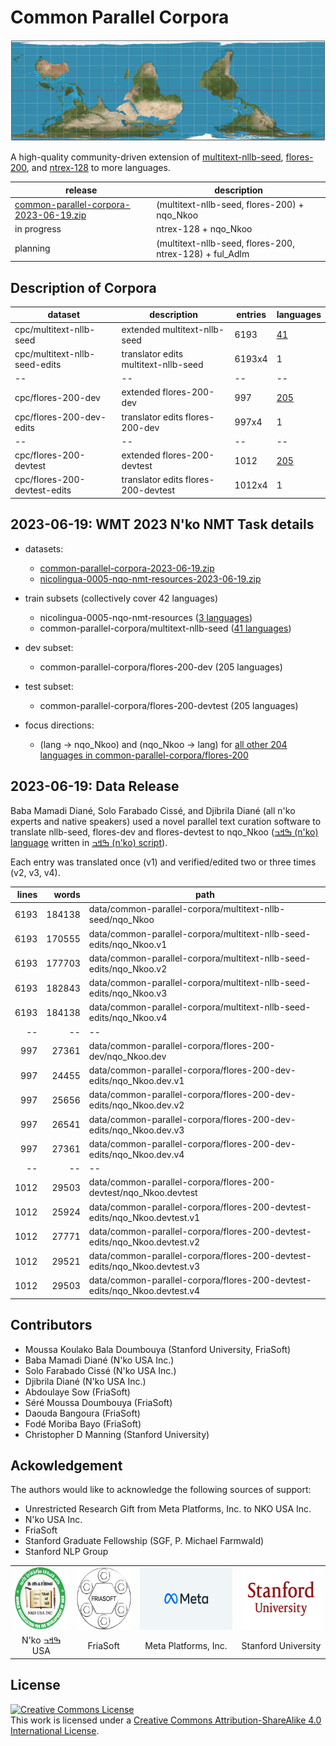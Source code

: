 # Common Parallel Corpora 
<img src="img/world_map_equal_area.jpg">



<!--
<xsmall>^^This is a <a href="https://en.wikipedia.org/wiki/South-up_map_orientation">south-up oriented</a>
<a href="https://en.wikipedia.org/wiki/Equal-area_projection">equal-area projected map</a>
of <a href="https://earth.google.com/web/@17.97510473,23.20955016,1277.73921486a,17456651.00395203d,35y,179.4070755h,0t,0r">earth</a></xsmall>
-->

        
A high-quality community-driven extension of  [multitext-nllb-seed](https://github.com/common-parallel-corpora/multitext-nllb-seed), [flores-200](https://github.com/facebookresearch/flores/blob/main/flores200/README.md), and [ntrex-128](https://github.com/MicrosoftTranslator/NTREX) to more languages.


|release|description|
|--|--|
| [common-parallel-corpora-2023-06-19.zip](https://github.com/common-parallel-corpora/common-parallel-corpora/archive/refs/tags/2023-06-19.zip)|(multitext-nllb-seed, flores-200) + nqo_Nkoo|
|in progress|ntrex-128 + nqo_Nkoo|
|planning|(multitext-nllb-seed, flores-200, ntrex-128) + ful_Adlm|



## Description of Corpora
|dataset                                                |description|entries|languages|
|--|--|--|--|
|cpc/multitext-nllb-seed       |extended multitext-nllb-seed|6193|[41](data/common-parallel-corpora/lang-list-multitext-nllb-seed.md)|
|cpc/multitext-nllb-seed-edits |translator edits multitext-nllb-seed|6193x4|1|
|--|--|--|--|
|cpc/flores-200-dev            |extended flores-200-dev|997|[205](data/common-parallel-corpora/lang-list-flores-200-dev.md)|
|cpc/flores-200-dev-edits      |translator edits flores-200-dev|997x4|1|
|--|--|--|--|
|cpc/flores-200-devtest        |extended flores-200-devtest|1012|[205](data/common-parallel-corpora/lang-list-flores-200-devtest.md)|
|cpc/flores-200-devtest-edits  |translator edits flores-200-devtest|1012x4|1|


## 2023-06-19: WMT 2023 N'ko NMT Task details
- datasets:
  - [common-parallel-corpora-2023-06-19.zip](https://github.com/common-parallel-corpora/common-parallel-corpora/archive/refs/tags/2023-06-19.zip)
  - [nicolingua-0005-nqo-nmt-resources-2023-06-19.zip](https://github.com/mdoumbouya/nicolingua-0005-nqo-nmt-resources/archive/refs/tags/2023-06-19.zip)


- train subsets (collectively cover 42 languages)
  - nicolingua-0005-nqo-nmt-resources ([3 languages](https://github.com/mdoumbouya/nicolingua-0005-nqo-nmt-resources))
  - common-parallel-corpora/multitext-nllb-seed ([41 languages](https://github.com/common-parallel-corpora/common-parallel-corpora/blob/master/data/common-parallel-corpora/lang-list-multitext-nllb-seed.md))
- dev subset:
  - common-parallel-corpora/flores-200-dev (205 languages)
- test subset:
  - common-parallel-corpora/flores-200-devtest (205 languages)
- focus directions:
  - (lang -> nqo_Nkoo) and (nqo_Nkoo -> lang) for [all other 204 languages in common-parallel-corpora/flores-200](https://github.com/common-parallel-corpora/common-parallel-corpora/blob/master/data/common-parallel-corpora/lang-list-flores-200-dev.md)

## 2023-06-19: Data Release
Baba Mamadi Diané, Solo Farabado Cissé, and Djibrila Diané (all n'ko experts and native speakers) used a novel parallel text curation software to translate nllb-seed, flores-dev and flores-devtest to nqo_Nkoo ([ߒߞߏ (n'ko) language](https://en.wikipedia.org/wiki/N%27Ko_language) written in [ߒߞߏ (n'ko) script](https://en.wikipedia.org/wiki/N%27Ko_script)).

Each entry was translated once (v1) and verified/edited two or three times (v2, v3, v4).


|lines|words|path|
|--:|--:|--|
|     6193 |   184138 | data/common-parallel-corpora/multitext-nllb-seed/nqo_Nkoo|
|     6193 |   170555 | data/common-parallel-corpora/multitext-nllb-seed-edits/nqo_Nkoo.v1|
|     6193 |   177703 | data/common-parallel-corpora/multitext-nllb-seed-edits/nqo_Nkoo.v2|
|     6193 |   182843 | data/common-parallel-corpora/multitext-nllb-seed-edits/nqo_Nkoo.v3|
|     6193 |   184138 | data/common-parallel-corpora/multitext-nllb-seed-edits/nqo_Nkoo.v4|
|--|--|--|
|      997 |    27361 | data/common-parallel-corpora/flores-200-dev/nqo_Nkoo.dev|
|      997 |    24455 | data/common-parallel-corpora/flores-200-dev-edits/nqo_Nkoo.dev.v1|
|      997 |    25656 | data/common-parallel-corpora/flores-200-dev-edits/nqo_Nkoo.dev.v2|
|      997 |    26541 | data/common-parallel-corpora/flores-200-dev-edits/nqo_Nkoo.dev.v3|
|      997 |    27361 | data/common-parallel-corpora/flores-200-dev-edits/nqo_Nkoo.dev.v4|
|--|--|--|
|     1012 |    29503 | data/common-parallel-corpora/flores-200-devtest/nqo_Nkoo.devtest|
|     1012 |    25924 | data/common-parallel-corpora/flores-200-devtest-edits/nqo_Nkoo.devtest.v1|
|     1012 |    27771 | data/common-parallel-corpora/flores-200-devtest-edits/nqo_Nkoo.devtest.v2|
|     1012 |    29521 | data/common-parallel-corpora/flores-200-devtest-edits/nqo_Nkoo.devtest.v3|
|     1012 |    29503 | data/common-parallel-corpora/flores-200-devtest-edits/nqo_Nkoo.devtest.v4|



## Contributors
- Moussa Koulako Bala Doumbouya (Stanford University, FriaSoft)
- Baba Mamadi Diané (N'ko USA Inc.)
- Solo Farabado Cissé (N'ko USA Inc.)
- Djibrila Diané (N'ko USA Inc.)
- Abdoulaye Sow (FriaSoft)
- Séré Moussa Doumbouya (FriaSoft)
- Daouda Bangoura (FriaSoft)
- Fodé Moriba Bayo (FriaSoft)
- Christopher D Manning (Stanford University)

## Ackowledgement
The authors would like to acknowledge the following sources of support:
- Unrestricted Research Gift from Meta Platforms, Inc. to NKO USA Inc.
- N'ko USA Inc.
- FriaSoft
- Stanford Graduate Fellowship (SGF, P. Michael Farmwald)
- Stanford NLP Group

<table style="text-align: center;">
  <tr>
    <td>
      <img src='img/nko.png' height='100px' />
    </td>
    <td>
      <img src='img/friasoft.png' height='100px' />
    </td>
    <td>
      <img src='img/meta.png' height='100px' />
    </td>
    <td>
      <img src='img/stanford.png' height='100px' />
    </td>
  </tr>
  <tr>
    <td>
      N'ko ߒߞߏ USA
    </td>
    <td>
      FriaSoft
    </td>
    <td>
      Meta Platforms, Inc.
    </td>
    <td>
      Stanford University
    </td>
  </tr>
</table>




## License
<a rel="license" href="http://creativecommons.org/licenses/by-sa/4.0/"><img alt="Creative Commons License" style="border-width:0" src="https://i.creativecommons.org/l/by-sa/4.0/88x31.png" /></a><br />This work is licensed under a <a rel="license" href="http://creativecommons.org/licenses/by-sa/4.0/">Creative Commons Attribution-ShareAlike 4.0 International License</a>.